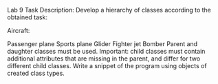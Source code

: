 Lab 9
Task Description:
Develop a hierarchy of classes according to the obtained task:

Aircraft:

Passenger plane
Sports plane
Glider
Fighter jet
Bomber
Parent and daughter classes must be used.
Important: child classes must contain additional attributes that are missing in the parent, and differ for two different child classes.
Write a snippet of the program using objects of created class types.
